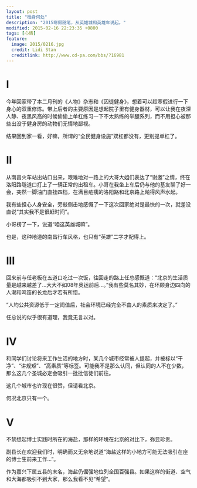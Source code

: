 ```yaml
---
layout: post
title: "栖身何处"
description: "2015寒假随笔，从英雄城和英雄车说起。"
modified: 2015-02-16 22:23:35 +0800
tags: [心情]
feature:
  image: 2015/0216.jpg
  credit: Lidi Stan
  creditlink: http://www.cd-pa.com/bbs/?16981
---
```


# I

今年回家带了本二月刊的《人物》杂志和《囚徒健身》，想着可以趁寒假进行一下身心的双重修炼。带上后者的主要原因是想起院子里有健身器材，可以让我在夜深人静、夜黑风高的时候偷偷上单杠练习一下不太熟练的举腿系列，而不用担心被那些出没于健身房的动物们无情地鄙视。

结果回到家一看，好嘛，所谓的“全民健身设施”双杠都没有，更别提单杠了。

# II

从南昌火车站出站口出来，艰难地对一路上的大哥大姐们表达了“谢邀”之情，终在洛阳路隧道口打上了一辆正常的出租车。小哥在我坐上车后仍与他的基友聊了好一会，突然一脚油门直挂四档，在满目疮痍的洛阳路和北京路上飚得风声水起。

我有些担心人身安全，旁敲侧击地感慨了一下这次回家绝对是最快的一次，就差没直说“其实我不是很赶时间”。

小哥楞了一下，说道“咱这英雄城嘛”。

也是，这种地道的南昌行车风格，也只有“英雄”二字才配得上。

# III

回来前与任老板在五道口吃过一次饭，往回走的路上任总感慨道：“北京的生活质量是越来越差了...大大不如08年奥运前后...。”我有些莫名其妙，在环顾身边四向的人潮和鸣笛的长龙后才若有所悟。

“人均公共资源低于一定阈值后，社会环境已经完全不由人的素质来决定了。”

任总说的似乎很有道理，我竟无言以对。

# IV

和同学们讨论将来工作生活的地方时，某几个城市经常被人提起，并被标以“干净”、“讲规矩”、“高素质”等标签。可能我不是那么认同，但认同的人不在少数，那么这几个圣城必定会吸引一批批信徒们前往。

这几个城市也许现在很赞，但请看北京。

何况北京只有一个。

# V

不禁想起博士实践时所在的海盐，那样的环境在北京的对比下，弥显珍贵。

副县长在欢迎我们时，明确而又无奈地说道“海盐这样的小地方可能无法吸引在座的博士生前来工作...”。

作为嘉兴下属五县的末名，海盐仍倔强地位列全国百强县。如果这样的街道、空气和大海都吸引不到大家，那么我看不见“希望”。
